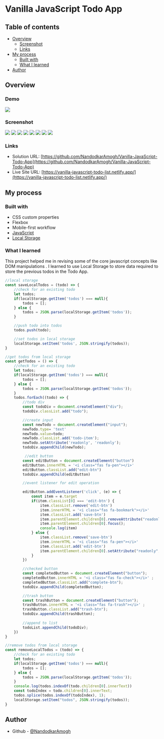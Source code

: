 # Vanilla JavaScript Todo App

## Table of contents

- [Overview](#overview)
  - [Screenshot](#screenshot)
  - [Links](#links)
- [My process](#my-process)
  - [Built with](#built-with)
  - [What I learned](#what-i-learned)
- [Author](#author)



## Overview

### Demo

![](./images/Animation.gif)

### Screenshot
![](./images/img1_desktop.png)
![](./images/img1_mobile.png)
![](./images/img2_desktop.png)
![](./images/img2_mobile.png)
![](./images/img3_desktop.png)
![](./images/img3_mobile.png)
![](./images/img4_desktop.png)
![](./images/img4_mobile.png)

### Links

- Solution URL: [https://github.com/NandodkarAmogh/Vanilla-JavaScript-Todo-App](https://github.com/NandodkarAmogh/Vanilla-JavaScript-Todo-App)
- Live Site URL: [https://vanilla-javascript-todo-list.netlify.app/](https://vanilla-javascript-todo-list.netlify.app/)

## My process

### Built with

- CSS custom properties
- Flexbox
- Mobile-first workflow
- [JavaScript](https://www.javascript.com/)
- [Local Storage](https://developer.mozilla.org/en-US/docs/Web/API/Window/localStorage)
### What I learned

This project helped me in revising some of the core javascript concepts like DOM manipulations . I learned to use Local Storage to store data required to store the previous todos in the Todo App.

```js
//local storage
const saveLocalTodos = (todo) => {
    //check for an existing todo
    let todos;
    if(localStorage.getItem('todos') === null){
        todos = [];
    } else {
        todos = JSON.parse(localStorage.getItem('todos'));
    }

    //push todo into todos
    todos.push(todo);

    //set todos in local storage
    localStorage.setItem('todos', JSON.stringify(todos));
}

//get todos from local storage 
const getTodos = () => {
    //check for an existing todo
    let todos;
    if(localStorage.getItem('todos') === null){
        todos = [];
    } else {
        todos = JSON.parse(localStorage.getItem('todos'));
    }
    todos.forEach((todo) => {
        //todo div
        const todoDiv = document.createElement("div");
        todoDiv.classList.add("todo");

        //create input
        const newTodo = document.createElement("input");
        newTodo.type= 'text'
        newTodo.value=todo;
        newTodo.classList.add('todo-item');
        newTodo.setAttribute('readonly', 'readonly');
        todoDiv.appendChild(newTodo);

         //edit button
        const editButton = document.createElement("button")
        editButton.innerHTML = '<i class="fas fa-pen"></i>'
        editButton.classList.add("edit-btn")
        todoDiv.appendChild(editButton)

        //event listener for edit operation

        editButton.addEventListener('click', (e) => {
            const item = e.target
            if(item.classList[0] === 'edit-btn') {
                item.classList.remove('edit-btn')
                item.innerHTML = '<i class="fas fa-bookmark"></i>'
                item.classList.add('save-btn')
                item.parentElement.children[0].removeAttribute("readonly")
                item.parentElement.children[0].focus();
                console.log(item)
            } else {
                item.classList.remove('save-btn')
                item.innerHTML = '<i class="fas fa-pen"></i>'
                item.classList.add('edit-btn')
                item.parentElement.children[0].setAttribute("readonly", "readonly")
            }
        })

        //checked button
        const completedButton = document.createElement("button");
        completedButton.innerHTML = '<i class="fas fa-check"></i>' ;
        completedButton.classList.add("complete-btn");
        todoDiv.appendChild(completedButton);

        //trash button
        const trashButton = document.createElement("button");
        trashButton.innerHTML = '<i class="fas fa-trash"></i>' ;
        trashButton.classList.add("trash-btn");
        todoDiv.appendChild(trashButton);
        
        //append to list
        todoList.appendChild(todoDiv);
    })
}

//remove todos from local storage 
const removeLocalTodos = (todo) => {
    //check for an existing todo
    let todos;
    if(localStorage.getItem('todos') === null){
        todos = [];
    } else {
        todos = JSON.parse(localStorage.getItem('todos'));
    }
    console.log(todos.indexOf(todo.children[0].innerText))
    const todoIndex = todo.children[0].innerText;
    todos.splice(todos.indexOf(todoIndex), 1);
    localStorage.setItem("todos", JSON.stringify(todos));
}

```
## Author

- Github - [@NandodkarAmogh](https://github.com/NandodkarAmogh)





